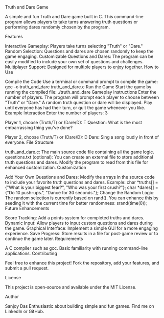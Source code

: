 Truth and Dare Game

A simple and fun Truth and Dare game built in C. This command-line program allows players to take turns answering truth questions or performing dares randomly chosen by the program.

Features

Interactive Gameplay: Players take turns selecting "Truth" or "Dare."
Random Selection: Questions and dares are chosen randomly to keep the game engaging.
Customizable Questions and Dares: The program can be easily modified to include your own set of questions and challenges.
Multiplayer Support: Designed for multiple players to enjoy together.
How to Use

Compile the Code
Use a terminal or command prompt to compile the game:
gcc -o truth_and_dare truth_and_dare.c
Run the Game
Start the game by running the compiled file:
./truth_and_dare
Gameplay Instructions
Enter the number of players.
The program will prompt each player to choose between "Truth" or "Dare."
A random truth question or dare will be displayed.
Play until everyone has had their turn, or quit the game whenever you like.
Example Interaction
Enter the number of players: 3

Player 1, choose (Truth/T) or (Dare/D): T
Question: What is the most embarrassing thing you've done?

Player 2, choose (Truth/T) or (Dare/D): D
Dare: Sing a song loudly in front of everyone.
File Structure

truth_and_dare.c:
The main source code file containing all the game logic.
questions.txt (optional):
You can create an external file to store additional truth questions and dares. Modify the program to read from this file for enhanced customization.
Customization

Add Your Own Questions and Dares:
Modify the arrays in the source code to include your favorite truth questions and dares. Example:
char *truths[] = {"What is your biggest fear?", "Who was your first crush?"};
char *dares[] = {"Do 10 push-ups.", "Dance for 30 seconds."};
Change the Random Logic:
The random selection is currently based on rand(). You can enhance this by seeding it with the current time for better randomness:
srand(time(0));
Future Enhancements

Score Tracking: Add a points system for completed truths and dares.
Dynamic Input: Allow players to input custom questions and dares during the game.
Graphical Interface: Implement a simple GUI for a more engaging experience.
Save Progress: Store results in a file for post-game review or to continue the game later.
Requirements

A C compiler such as gcc.
Basic familiarity with running command-line applications.
Contributing

Feel free to enhance this project! Fork the repository, add your features, and submit a pull request.

License

This project is open-source and available under the MIT License.

Author

Sanjoy Das
Enthusiastic about building simple and fun games.
Find me on LinkedIn or GitHub.

